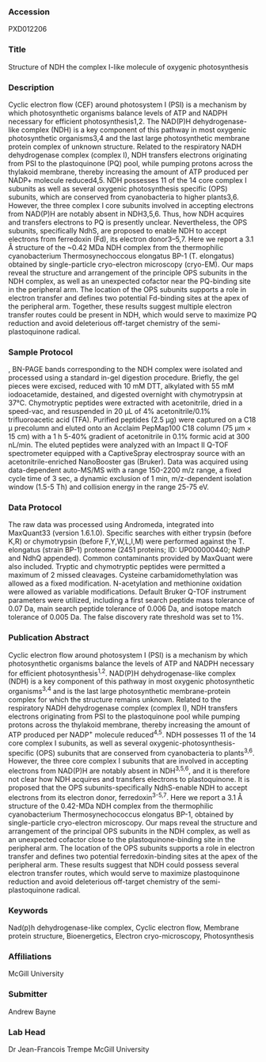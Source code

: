 ### Accession
PXD012206

### Title
Structure of NDH the complex I-like molecule of oxygenic photosynthesis

### Description
Cyclic electron flow (CEF) around photosystem I (PSI) is a mechanism by which photosynthetic organisms balance levels of ATP and NADPH necessary for efficient photosynthesis1,2. The NAD(P)H dehydrogenase-like complex (NDH) is a key component of this pathway in most oxygenic photosynthetic organisms3,4 and the last large photosynthetic membrane protein complex of unknown structure. Related to the respiratory NADH dehydrogenase complex (complex I), NDH transfers electrons originating from PSI to the plastoquinone (PQ) pool, while pumping protons across the thylakoid membrane, thereby increasing the amount of ATP produced per NADP+ molecule reduced4,5. NDH possesses 11 of the 14 core complex I subunits as well as several oxygenic photosynthesis specific (OPS) subunits, which are conserved from cyanobacteria to higher plants3,6. However, the three complex I core subunits involved in accepting electrons from NAD(P)H are notably absent in NDH3,5,6. Thus, how NDH acquires and transfers electrons to PQ is presently unclear. Nevertheless, the OPS subunits, specifically NdhS, are proposed to enable NDH to accept electrons from ferredoxin (Fd), its electron donor3–5,7. Here we report a 3.1 Å structure of the ~0.42 MDa NDH complex from the thermophilic cyanobacterium Thermosynechoccous elongatus BP-1 (T. elongatus) obtained by single-particle cryo-electron microscopy (cryo-EM). Our maps reveal the structure and arrangement of the principle OPS subunits in the NDH complex, as well as an unexpected cofactor near the PQ-binding site in the peripheral arm. The location of the OPS subunits supports a role in electron transfer and defines two potential Fd-binding sites at the apex of the peripheral arm. Together, these results suggest multiple electron transfer routes could be present in NDH, which would serve to maximize PQ reduction and avoid deleterious off-target chemistry of the semi-plastoquinone radical.

### Sample Protocol
, BN-PAGE bands corresponding to the NDH complex were isolated and processed using a standard in-gel digestion procedure.  Briefly, the gel pieces were excised, reduced with 10 mM DTT, alkylated with 55 mM iodoacetamide, destained, and digested overnight with chymotrypsin at 37°C. Chymotryptic peptides were extracted with acetonitrile, dried in a speed-vac, and resuspended in 20 µL of 4% acetonitrile/0.1% trifluoroacetic acid (TFA). Purified peptides (2.5 μg) were captured on a C18 μ precolumn and eluted onto an Acclaim PepMap100 C18 column (75 μm × 15 cm) with a 1 h 5-40% gradient of acetonitrile in 0.1% formic acid at 300 nL/min. The eluted peptides were analyzed with an Impact II Q-TOF spectrometer equipped with a CaptiveSpray electrospray source with an acetonitrile-enriched NanoBooster gas (Bruker). Data was acquired using data-dependent auto-MS/MS with a range 150-2200 m/z range, a fixed cycle time of 3 sec, a dynamic exclusion of 1 min, m/z-dependent isolation window (1.5-5 Th) and collision energy in the range 25-75 eV.

### Data Protocol
The raw data was processed using Andromeda, integrated into MaxQuant33 (version 1.6.1.0). Specific searches with either trypsin (before K,R) or chymotrypsin (before F,Y,W,L,I,M) were performed against the T. elongatus (strain BP-1) proteome (2451 proteins; ID: UP000000440; NdhP and NdhQ appended). Common contaminants provided by MaxQuant were also included. Tryptic and chymotryptic peptides were permitted a maximum of 2 missed cleavages.  Cysteine carbamidomethylation was allowed as a fixed modification. N-acetylation and methionine oxidation were allowed as variable modifications. Default Bruker Q-TOF instrument parameters were utilized, including a first search peptide mass tolerance of 0.07 Da, main search peptide tolerance of 0.006 Da, and isotope match tolerance of 0.005 Da. The false discovery rate threshold was set to 1%.

### Publication Abstract
Cyclic electron flow around photosystem I (PSI) is a mechanism by which photosynthetic organisms balance the levels of ATP and NADPH necessary for efficient photosynthesis<sup>1,2</sup>. NAD(P)H dehydrogenase-like complex (NDH) is a key component of this pathway in most oxygenic photosynthetic organisms<sup>3,4</sup> and is the last large photosynthetic membrane-protein complex for which the structure remains unknown. Related to the respiratory NADH dehydrogenase complex (complex I), NDH transfers electrons originating from PSI to the plastoquinone pool while pumping protons across the thylakoid membrane, thereby increasing the amount of ATP produced per NADP<sup>+</sup> molecule reduced<sup>4,5</sup>. NDH possesses 11 of the 14 core complex I subunits, as well as several oxygenic-photosynthesis-specific (OPS) subunits that are conserved from cyanobacteria to plants<sup>3,6</sup>. However, the three core complex I subunits that are involved in accepting electrons from NAD(P)H are notably absent in NDH<sup>3,5,6</sup>, and it is therefore not clear how NDH acquires and transfers electrons to plastoquinone. It is proposed that the OPS subunits-specifically NdhS-enable NDH to accept electrons from its electron donor, ferredoxin<sup>3-5,7</sup>. Here we report a 3.1 &#xc5; structure of the 0.42-MDa NDH complex from the thermophilic cyanobacterium Thermosynechococcus elongatus BP-1, obtained by single-particle cryo-electron microscopy. Our maps reveal the structure and arrangement of the principal OPS subunits in the NDH complex, as well as an unexpected cofactor close to the plastoquinone-binding site in the peripheral arm. The location of the OPS subunits supports a role in electron transfer and defines two potential ferredoxin-binding sites at the apex of the peripheral arm. These results suggest that NDH could possess several electron transfer routes, which would serve to maximize plastoquinone reduction and avoid deleterious off-target chemistry of the semi-plastoquinone radical.

### Keywords
Nad(p)h dehydrogenase-like complex, Cyclic electron flow, Membrane protein structure, Bioenergetics, Electron cryo-microscopy, Photosynthesis

### Affiliations
McGill University

### Submitter
Andrew Bayne

### Lab Head
Dr Jean-Francois Trempe
McGill University


